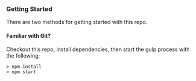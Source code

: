 
### Getting Started

There are two methods for getting started with this repo.

#### Familiar with Git?
Checkout this repo, install dependencies, then start the gulp process with the following:

```
> npm install
> npm start
```

